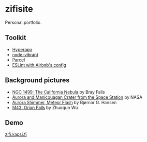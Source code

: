 # zifisite

Personal portfolio.

## Toolkit

* [Hyperapp](https://github.com/jorgebucaran/hyperapp)
* [node-vibrant](https://github.com/akfish/node-vibrant)
* [Parcel](https://parceljs.org/)
* [ESLint with Airbnb's config](https://github.com/airbnb/javascript)

## Background pictures

* [NGC 1499: The California Nebula](https://apod.nasa.gov/apod/ap181106.html) by Bray Falls
* [Aurora and Manicouagan Crater from the Space Station](https://apod.nasa.gov/apod/ap180529.html) by NASA
* [Aurora Shimmer, Meteor Flash](https://apod.nasa.gov/apod/ap181209.html) by Bjørnar G. Hansen
* [M43: Orion Falls](https://apod.nasa.gov/apod/ap181212.html) by Zhuoqun Wu

## Demo
[zifi.kapsi.fi](https://zifi.kapsi.fi/)